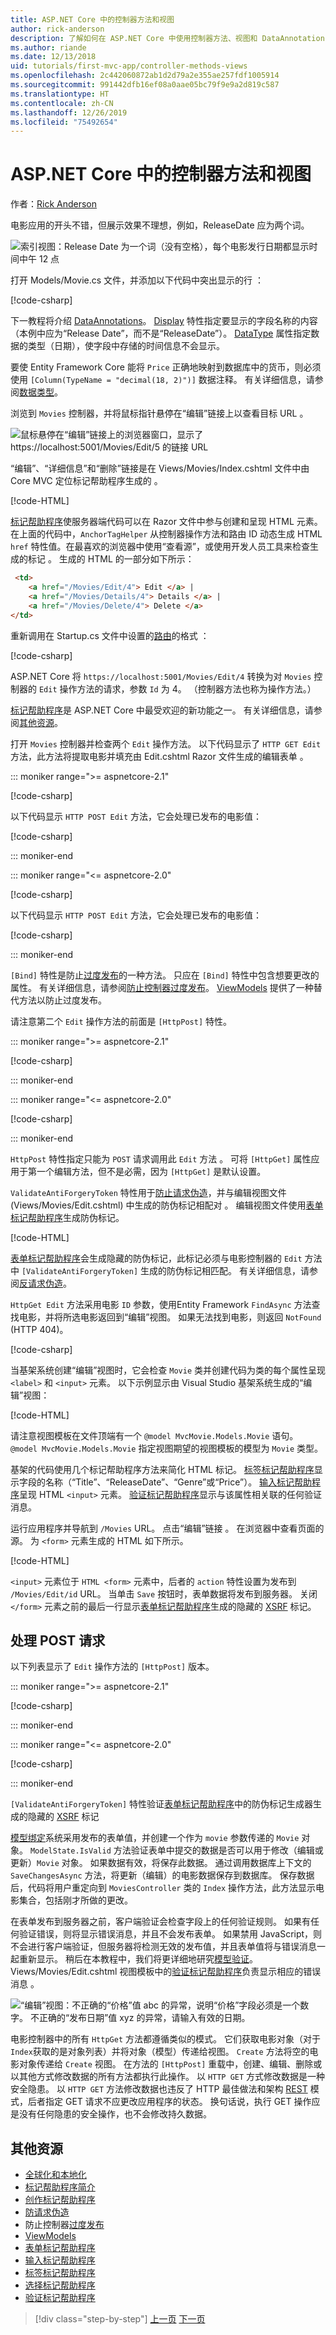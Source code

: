 ```yaml
---
title: ASP.NET Core 中的控制器方法和视图
author: rick-anderson
description: 了解如何在 ASP.NET Core 中使用控制器方法、视图和 DataAnnotations。
ms.author: riande
ms.date: 12/13/2018
uid: tutorials/first-mvc-app/controller-methods-views
ms.openlocfilehash: 2c442060872ab1d2d79a2e355ae257fdf1005914
ms.sourcegitcommit: 991442dfb16ef08a0aae05bc79f9e9a2d819c587
ms.translationtype: HT
ms.contentlocale: zh-CN
ms.lasthandoff: 12/26/2019
ms.locfileid: "75492654"
---
```

# <a name="controller-methods-and-views-in-aspnet-core"></a>ASP.NET Core 中的控制器方法和视图

作者：[Rick Anderson](https://twitter.com/RickAndMSFT)

电影应用的开头不错，但展示效果不理想，例如，ReleaseDate  应为两个词。

![索引视图：Release Date 为一个词（没有空格），每个电影发行日期都显示时间中午 12 点](working-with-sql/_static/m55.png)

打开 Models/Movie.cs 文件，并添加以下代码中突出显示的行  ：

[!code-csharp[](start-mvc/sample/MvcMovie22/Models/MovieDateFixed.cs?name=snippet_1&highlight=2,3,12-13,17)]

下一教程将介绍 [DataAnnotations](/aspnet/mvc/overview/older-versions/mvc-music-store/mvc-music-store-part-6)。 [Display](/dotnet/api/microsoft.aspnetcore.mvc.modelbinding.metadata.displaymetadata) 特性指定要显示的字段名称的内容（本例中应为“Release Date”，而不是“ReleaseDate”）。 [DataType](/dotnet/api/microsoft.aspnetcore.mvc.dataannotations.internal.datatypeattributeadapter) 属性指定数据的类型（日期），使字段中存储的时间信息不会显示。

要使 Entity Framework Core 能将 `Price` 正确地映射到数据库中的货币，则必须使用 `[Column(TypeName = "decimal(18, 2)")]` 数据注释。 有关详细信息，请参阅[数据类型](/ef/core/modeling/relational/data-types)。

浏览到 `Movies` 控制器，并将鼠标指针悬停在“编辑”链接上以查看目标 URL  。

![鼠标悬停在“编辑”链接上的浏览器窗口，显示了 https://localhost:5001/Movies/Edit/5 的链接 URL](~/tutorials/first-mvc-app/controller-methods-views/_static/edit7.png)

“编辑”、“详细信息”和“删除”链接是在 Views/Movies/Index.cshtml 文件中由 Core MVC 定位标记帮助程序生成的     。

[!code-HTML[](~/tutorials/first-mvc-app/start-mvc/sample/MvcMovie/Views/Movies/IndexOriginal.cshtml?highlight=1-3&range=46-50)]

[标记帮助程序](xref:mvc/views/tag-helpers/intro)使服务器端代码可以在 Razor 文件中参与创建和呈现 HTML 元素。 在上面的代码中，`AnchorTagHelper` 从控制器操作方法和路由 ID 动态生成 HTML `href` 特性值。在最喜欢的浏览器中使用“查看源”，或使用开发人员工具来检查生成的标记  。 生成的 HTML 的一部分如下所示：

```html
 <td>
    <a href="/Movies/Edit/4"> Edit </a> |
    <a href="/Movies/Details/4"> Details </a> |
    <a href="/Movies/Delete/4"> Delete </a>
</td>
```

重新调用在 Startup.cs 文件中设置的[路由](xref:mvc/controllers/routing)的格式  ：

[!code-csharp[](~/tutorials/first-mvc-app/start-mvc/sample/MvcMovie3/Startup.cs?name=snippet_1&highlight=5)]

ASP.NET Core 将 `https://localhost:5001/Movies/Edit/4` 转换为对 `Movies` 控制器的 `Edit` 操作方法的请求，参数 `Id` 为 4。 （控制器方法也称为操作方法。）

[标记帮助程序](xref:mvc/views/tag-helpers/intro)是 ASP.NET Core 中最受欢迎的新功能之一。 有关详细信息，请参阅[其他资源](#additional-resources)。

打开 `Movies` 控制器并检查两个 `Edit` 操作方法。 以下代码显示了 `HTTP GET Edit` 方法，此方法将提取电影并填充由 Edit.cshtml Razor 文件生成的编辑表单  。

::: moniker range=">= aspnetcore-2.1"

[!code-csharp[](~/tutorials/first-mvc-app/start-mvc/sample/MvcMovie21/Controllers/MC1.cs?name=snippet_edit1)]

以下代码显示 `HTTP POST Edit` 方法，它会处理已发布的电影值：

[!code-csharp[](~/tutorials/first-mvc-app/start-mvc/sample/MvcMovie/Controllers/MC1.cs?name=snippet_edit2)]

::: moniker-end

::: moniker range="<= aspnetcore-2.0"

[!code-csharp[](~/tutorials/first-mvc-app/start-mvc/sample/MvcMovie/Controllers/MC1.cs?name=snippet_edit1)]

以下代码显示 `HTTP POST Edit` 方法，它会处理已发布的电影值：

[!code-csharp[](~/tutorials/first-mvc-app/start-mvc/sample/MvcMovie/Controllers/MC1.cs?name=snippet_edit2)]

::: moniker-end

`[Bind]` 特性是防止[过度发布](/aspnet/mvc/overview/getting-started/getting-started-with-ef-using-mvc/implementing-basic-crud-functionality-with-the-entity-framework-in-asp-net-mvc-application#overpost)的一种方法。 只应在 `[Bind]` 特性中包含想要更改的属性。 有关详细信息，请参阅[防止控制器过度发布](/aspnet/mvc/overview/getting-started/getting-started-with-ef-using-mvc/implementing-basic-crud-functionality-with-the-entity-framework-in-asp-net-mvc-application)。 [ViewModels](https://rachelappel.com/use-viewmodels-to-manage-data-amp-organize-code-in-asp-net-mvc-applications/) 提供了一种替代方法以防止过度发布。

请注意第二个 `Edit` 操作方法的前面是 `[HttpPost]` 特性。

::: moniker range=">= aspnetcore-2.1"

[!code-csharp[](~/tutorials/first-mvc-app/start-mvc/sample/MvcMovie21/Controllers/MC1.cs?name=snippet_edit2&highlight=1)]

::: moniker-end

::: moniker range="<= aspnetcore-2.0"

[!code-csharp[](~/tutorials/first-mvc-app/start-mvc/sample/MvcMovie/Controllers/MC1.cs?name=snippet_edit2&highlight=4)]

::: moniker-end

`HttpPost` 特性指定只能为 `POST` 请求调用此 `Edit` 方法  。 可将 `[HttpGet]` 属性应用于第一个编辑方法，但不是必需，因为 `[HttpGet]` 是默认设置。

`ValidateAntiForgeryToken` 特性用于[防止请求伪造](xref:security/anti-request-forgery)，并与编辑视图文件 (Views/Movies/Edit.cshtml) 中生成的防伪标记相配对  。 编辑视图文件使用[表单标记帮助程序](xref:mvc/views/working-with-forms)生成防伪标记。

[!code-HTML[](~/tutorials/first-mvc-app/start-mvc/sample/MvcMovie/Views/Movies/Edit.cshtml?range=9)]

[表单标记帮助程序](xref:mvc/views/working-with-forms)会生成隐藏的防伪标记，此标记必须与电影控制器的 `Edit` 方法中 `[ValidateAntiForgeryToken]` 生成的防伪标记相匹配。 有关详细信息，请参阅[反请求伪造](xref:security/anti-request-forgery)。

`HttpGet Edit` 方法采用电影 `ID` 参数，使用Entity Framework `FindAsync` 方法查找电影，并将所选电影返回到“编辑”视图。 如果无法找到电影，则返回 `NotFound` (HTTP 404)。

[!code-csharp[](~/tutorials/first-mvc-app/start-mvc/sample/MvcMovie21/Controllers/MC1.cs?name=snippet_edit1)]

当基架系统创建“编辑”视图时，它会检查 `Movie` 类并创建代码为类的每个属性呈现 `<label>` 和 `<input>` 元素。 以下示例显示由 Visual Studio 基架系统生成的“编辑”视图：

[!code-HTML[](~/tutorials/first-mvc-app/start-mvc/sample/MvcMovie22/Views/Movies/EditOriginal.cshtml)]

请注意视图模板在文件顶端有一个 `@model MvcMovie.Models.Movie` 语句。 `@model MvcMovie.Models.Movie` 指定视图期望的视图模板的模型为 `Movie` 类型。

基架的代码使用几个标记帮助程序方法来简化 HTML 标记。 [标签标记帮助程序](xref:mvc/views/working-with-forms)显示字段的名称（“Title”、“ReleaseDate”、“Genre”或“Price”）。 [输入标记帮助程序](xref:mvc/views/working-with-forms)呈现 HTML `<input>` 元素。 [验证标记帮助程序](xref:mvc/views/working-with-forms)显示与该属性相关联的任何验证消息。

运行应用程序并导航到 `/Movies` URL。 点击“编辑”链接  。 在浏览器中查看页面的源。 为 `<form>` 元素生成的 HTML 如下所示。

[!code-HTML[](~/tutorials/first-mvc-app/start-mvc/sample/MvcMovie/Views/Shared/edit_view_source.html?highlight=1,6,10,17,24,28)]

`<input>` 元素位于 `HTML <form>` 元素中，后者的 `action` 特性设置为发布到 `/Movies/Edit/id` URL。 当单击 `Save` 按钮时，表单数据将发布到服务器。 关闭 `</form>` 元素之前的最后一行显示[表单标记帮助程序](xref:mvc/views/working-with-forms)生成的隐藏的 [XSRF](xref:security/anti-request-forgery) 标记。

## <a name="processing-the-post-request"></a>处理 POST 请求

以下列表显示了 `Edit` 操作方法的 `[HttpPost]` 版本。

::: moniker range=">= aspnetcore-2.1"

[!code-csharp[](~/tutorials/first-mvc-app/start-mvc/sample/MvcMovie21/Controllers/MC1.cs?name=snippet_edit2)]

::: moniker-end

::: moniker range="<= aspnetcore-2.0"

[!code-csharp[](~/tutorials/first-mvc-app/start-mvc/sample/MvcMovie/Controllers/MC1.cs?name=snippet_edit2)]

::: moniker-end

`[ValidateAntiForgeryToken]` 特性验证[表单标记帮助程序](xref:mvc/views/working-with-forms)中的防伪标记生成器生成的隐藏的 [XSRF](xref:security/anti-request-forgery) 标记

[模型绑定](xref:mvc/models/model-binding)系统采用发布的表单值，并创建一个作为 `movie` 参数传递的 `Movie` 对象。 `ModelState.IsValid` 方法验证表单中提交的数据是否可以用于修改（编辑或更新）`Movie` 对象。 如果数据有效，将保存此数据。 通过调用数据库上下文的 `SaveChangesAsync` 方法，将更新（编辑）的电影数据保存到数据库。 保存数据后，代码将用户重定向到 `MoviesController` 类的 `Index` 操作方法，此方法显示电影集合，包括刚才所做的更改。

在表单发布到服务器之前，客户端验证会检查字段上的任何验证规则。 如果有任何验证错误，则将显示错误消息，并且不会发布表单。 如果禁用 JavaScript，则不会进行客户端验证，但服务器将检测无效的发布值，并且表单值将与错误消息一起重新显示。 稍后在本教程中，我们将更详细地研究[模型验证](xref:mvc/models/validation)。 Views/Movies/Edit.cshtml 视图模板中的[验证标记帮助程序](xref:mvc/views/working-with-forms)负责显示相应的错误消息  。

![“编辑”视图：不正确的“价格”值 abc 的异常，说明“价格”字段必须是一个数字。 不正确的“发布日期”值 xyz 的异常，请输入有效的日期。](~/tutorials/first-mvc-app/controller-methods-views/_static/val.png)

电影控制器中的所有 `HttpGet` 方法都遵循类似的模式。 它们获取电影对象（对于 `Index`获取的是对象列表）并将对象（模型）传递给视图。 `Create` 方法将空的电影对象传递给 `Create` 视图。 在方法的 `[HttpPost]` 重载中，创建、编辑、删除或以其他方式修改数据的所有方法都执行此操作。 以 `HTTP GET` 方式修改数据是一种安全隐患。 以 `HTTP GET` 方法修改数据也违反了 HTTP 最佳做法和架构 [REST](http://rest.elkstein.org/) 模式，后者指定 GET 请求不应更改应用程序的状态。 换句话说，执行 GET 操作应是没有任何隐患的安全操作，也不会修改持久数据。

## <a name="additional-resources"></a>其他资源

* [全球化和本地化](xref:fundamentals/localization)
* [标记帮助程序简介](xref:mvc/views/tag-helpers/intro)
* [创作标记帮助程序](xref:mvc/views/tag-helpers/authoring)
* [防请求伪造](xref:security/anti-request-forgery)
* 防止控制器[过度发布](/aspnet/mvc/overview/getting-started/getting-started-with-ef-using-mvc/implementing-basic-crud-functionality-with-the-entity-framework-in-asp-net-mvc-application)
* [ViewModels](https://rachelappel.com/use-viewmodels-to-manage-data-amp-organize-code-in-asp-net-mvc-applications/)
* [表单标记帮助程序](xref:mvc/views/working-with-forms)
* [输入标记帮助程序](xref:mvc/views/working-with-forms)
* [标签标记帮助程序](xref:mvc/views/working-with-forms)
* [选择标记帮助程序](xref:mvc/views/working-with-forms)
* [验证标记帮助程序](xref:mvc/views/working-with-forms)

> [!div class="step-by-step"]
> [上一页](working-with-sql.md)
> [下一页](search.md)  

